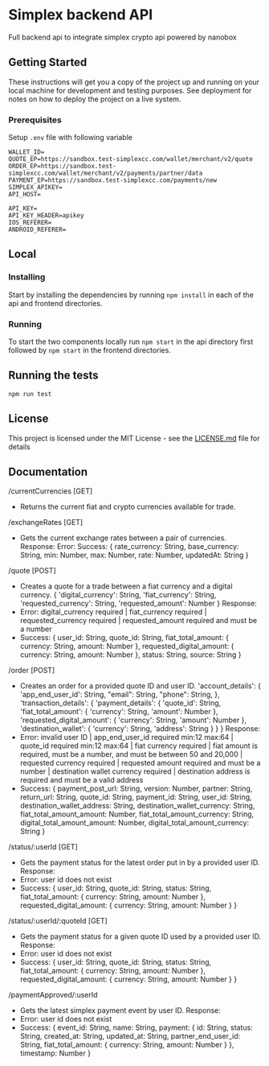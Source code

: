 # Simplex backend API

Full backend api to integrate simplex crypto api powered by nanobox

## Getting Started

These instructions will get you a copy of the project up and running on your local machine for development and testing purposes. See deployment for notes on how to deploy the project on a live system.

### Prerequisites

Setup `.env` file with following variable
```
WALLET_ID=
QUOTE_EP=https://sandbox.test-simplexcc.com/wallet/merchant/v2/quote
ORDER_EP=https://sandbox.test-simplexcc.com/wallet/merchant/v2/payments/partner/data
PAYMENT_EP=https://sandbox.test-simplexcc.com/payments/new
SIMPLEX_APIKEY=
API_HOST=

API_KEY=
API_KEY_HEADER=apikey
IOS_REFERER=
ANDROID_REFERER=
```

## Local
### Installing
Start by installing the dependencies by running ```npm install``` in each of the api and frontend directories.

### Running
To start the two components locally run ```npm start``` in the api directory first followed by ```npm start``` in the frontend directories.

## Running the tests
```
npm run test
```
## License

This project is licensed under the MIT License - see the [LICENSE.md](LICENSE.md) file for details

## Documentation
/currentCurrencies [GET]
- Returns the current fiat and crypto currencies available for trade.

/exchangeRates [GET]
- Gets the current exchange rates between a pair of currencies.
Response:
Error:
Success:
{
    rate_currency: String,
    base_currency: String,
    min: Number,
    max: Number,
    rate: Number,
    updatedAt: String
}

/quote [POST]
- Creates a quote for a trade between a fiat currency and a digital currency.
{
    'digital_currency': String,
    'fiat_currency': String,
    'requested_currency': String,
    'requested_amount': Number
}
Response:
- Error: digital_currency required | fiat_currency required | requested_currency required | requested_amount required and must be a number
- Success:
{
    user_id: String,
    quote_id: String,
    fiat_total_amount: {
        currency: String,
        amount: Number
    },
    requested_digital_amount: {
        currency: String,
        amount: Number
    },
    status: String,
    source: String
}

/order [POST]
- Creates an order for a provided quote ID and user ID.
'account_details': {
    'app_end_user_id': String,
    "email": String,
    "phone": String,
},
'transaction_details': {
    'payment_details': {
        'quote_id': String,
        'fiat_total_amount': {
            'currency': String,
            'amount': Number
        },
        'requested_digital_amount': {
            'currency': String,
            'amount': Number
        },
        'destination_wallet': {
            'currency': String,
            'address': String
        }
    }
}
Response:
- Error: invalid user ID | app_end_user_id required min:12 max:64 | quote_id required min:12 max:64 | fiat currency required | fiat amount is required, must be a number, and must be between 50 and 20,000 | requested currency required | requested amount required and must be a number | destination wallet currency required | destination address is required and must be a valid address
- Success:
{
    payment_post_url: String,
    version: Number,
    partner: String,
    return_url: String,
    quote_id: String,
    payment_id: String,
    user_id: String,
    destination_wallet_address: String,
    destination_wallet_currency: String,
    fiat_total_amount_amount: Number,
    fiat_total_amount_currency: String,
    digital_total_amount_amount: Number,
    digital_total_amount_currency: String
}

/status/:userId [GET]
- Gets the payment status for the latest order put in by a provided user ID.
Response:
- Error: user id does not exist
- Success:
{
    user_id: String,
    quote_id: String,
    status: String,
    fiat_total_amount: {
        currency: String,
        amount: Number
    },
    requested_digital_amount: {
        currency: String,
        amount: Number
    }
}

/status/:userId/:quoteId [GET]
- Gets the payment status for a given quote ID used by a provided user ID.
Response:
- Error: user id does not exist
- Success:
{
    user_id: String,
    quote_id: String,
    status: String,
    fiat_total_amount: {
        currency: String,
        amount: Number
    },
    requested_digital_amount: {
        currency: String,
        amount: Number
    }
}

/paymentApproved/:userId
- Gets the latest simplex payment event by user ID.
Response:
- Error: user id does not exist
- Success:
{
    event_id: String,
    name: String,
    payment: {
        id: String,
        status: String,
        created_at: String,
        updated_at: String,
        partner_end_user_id: String,
        fiat_total_amount: {
            currency: String,
            amount: Number
        }
    },
    timestamp: Number
}
